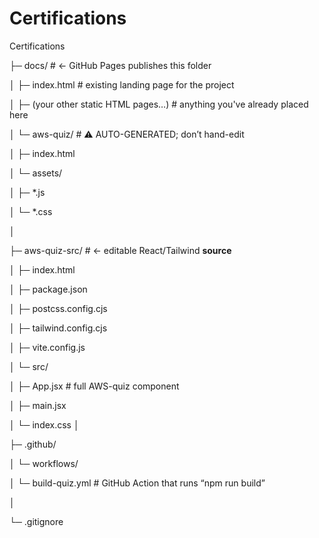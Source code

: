 # Certifications

Certifications

├─ docs/                                # ← GitHub Pages publishes this folder

│  ├─ index.html                        # existing landing page for the project

│  ├─ (your other static HTML pages…)   # anything you've already placed here

│  └─ aws-quiz/                         # ⚠️ AUTO-GENERATED; don’t hand-edit

│      ├─ index.html

│      └─ assets/

│          ├─ *.js

│          └─ *.css

│

├─ aws-quiz-src/                        # ← editable React/Tailwind **source**

│  ├─ index.html

│  ├─ package.json

│  ├─ postcss.config.cjs

│  ├─ tailwind.config.cjs

│  ├─ vite.config.js

│  └─ src/

│      ├─ App.jsx                       # full AWS-quiz component

│      ├─ main.jsx

│      └─ index.css
│

├─ .github/

│  └─ workflows/

│      └─ build-quiz.yml                # GitHub Action that runs “npm run build”

│

└─ .gitignore     
